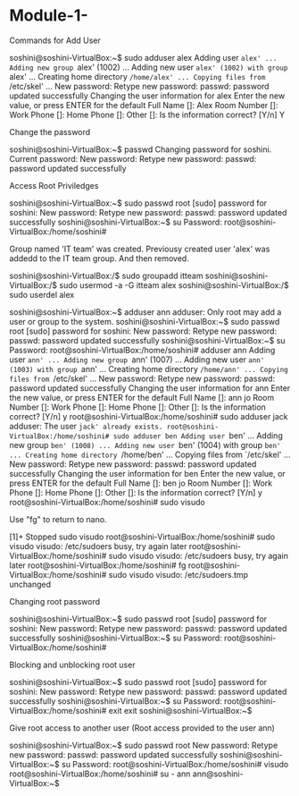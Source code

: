 # Module-1-

Commands for Add User

soshini@soshini-VirtualBox:~$ sudo adduser alex
Adding user `alex' ...
Adding new group `alex' (1002) ...
Adding new user `alex' (1002) with group `alex' ...
Creating home directory `/home/alex' ...
Copying files from `/etc/skel' ...
New password: 
Retype new password: 
passwd: password updated successfully
Changing the user information for alex
Enter the new value, or press ENTER for the default
	Full Name []: Alex
	Room Number []: 
	Work Phone []: 
	Home Phone []: 
	Other []: 
Is the information correct? [Y/n] Y

Change the password

soshini@soshini-VirtualBox:~$ passwd
Changing password for soshini.
Current password: 
New password: 
Retype new password: 
passwd: password updated successfully

Access Root Priviledges

soshini@soshini-VirtualBox:~$ sudo passwd root
[sudo] password for soshini: 
New password: 
Retype new password: 
passwd: password updated successfully
soshini@soshini-VirtualBox:~$ su
Password: 
root@soshini-VirtualBox:/home/soshini#

Group named 'IT team' was created. Previousy created user 'alex' was addedd to the IT team group. And then removed.  

soshini@soshini-VirtualBox:/$ sudo groupadd itteam
soshini@soshini-VirtualBox:/$ sudo usermod -a -G itteam alex
soshini@soshini-VirtualBox:/$ sudo userdel alex


soshini@soshini-VirtualBox:~$ adduser ann
adduser: Only root may add a user or group to the system.
soshini@soshini-VirtualBox:~$ sudo passwd root
[sudo] password for soshini: 
New password: 
Retype new password: 
passwd: password updated successfully
soshini@soshini-VirtualBox:~$ su
Password: 
root@soshini-VirtualBox:/home/soshini# adduser ann
Adding user `ann' ...
Adding new group `ann' (1007) ...
Adding new user `ann' (1003) with group `ann' ...
Creating home directory `/home/ann' ...
Copying files from `/etc/skel' ...
New password: 
Retype new password: 
passwd: password updated successfully
Changing the user information for ann
Enter the new value, or press ENTER for the default
	Full Name []: ann jo
	Room Number []: 
	Work Phone []: 
	Home Phone []: 
	Other []: 
Is the information correct? [Y/n] y
root@soshini-VirtualBox:/home/soshini# sudo adduser jack
adduser: The user `jack' already exists.
root@soshini-VirtualBox:/home/soshini# sudo adduser ben
Adding user `ben' ...
Adding new group `ben' (1008) ...
Adding new user `ben' (1004) with group `ben' ...
Creating home directory `/home/ben' ...
Copying files from `/etc/skel' ...
New password: 
Retype new password: 
passwd: password updated successfully
Changing the user information for ben
Enter the new value, or press ENTER for the default
	Full Name []: ben jo
	Room Number []: 
	Work Phone []: 
	Home Phone []: 
	Other []: 
Is the information correct? [Y/n] y
root@soshini-VirtualBox:/home/soshini# sudo visudo


Use "fg" to return to nano.

[1]+  Stopped                 sudo visudo
root@soshini-VirtualBox:/home/soshini# sudo visudo
visudo: /etc/sudoers busy, try again later
root@soshini-VirtualBox:/home/soshini# sudo visudo
visudo: /etc/sudoers busy, try again later
root@soshini-VirtualBox:/home/soshini# fg
root@soshini-VirtualBox:/home/soshini# sudo visudo
visudo: /etc/sudoers.tmp unchanged


Changing root password

soshini@soshini-VirtualBox:~$ sudo passwd root
[sudo] password for soshini: 
New password: 
Retype new password: 
passwd: password updated successfully
soshini@soshini-VirtualBox:~$ su
Password: 
root@soshini-VirtualBox:/home/soshini#


Blocking and unblocking root user

soshini@soshini-VirtualBox:~$ sudo passwd root
[sudo] password for soshini: 
New password: 
Retype new password: 
passwd: password updated successfully
soshini@soshini-VirtualBox:~$ su
Password: 
root@soshini-VirtualBox:/home/soshini# exit
exit
soshini@soshini-VirtualBox:~$ 


Give root access to another user (Root access provided to the user ann)

soshini@soshini-VirtualBox:~$ sudo passwd root
New password: 
Retype new password: 
passwd: password updated successfully
soshini@soshini-VirtualBox:~$ su
Password: 
root@soshini-VirtualBox:/home/soshini# visudo
root@soshini-VirtualBox:/home/soshini# su - ann
ann@soshini-VirtualBox:~$ 
